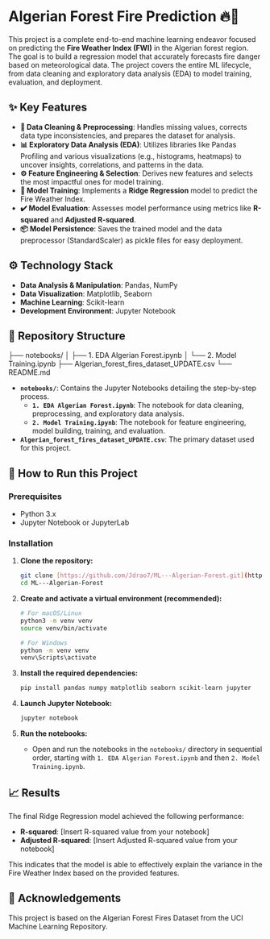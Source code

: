 # Algerian Forest Fire Prediction 🔥🌲

This project is a complete end-to-end machine learning endeavor focused on predicting the **Fire Weather Index (FWI)** in the Algerian forest region. The goal is to build a regression model that accurately forecasts fire danger based on meteorological data. The project covers the entire ML lifecycle, from data cleaning and exploratory data analysis (EDA) to model training, evaluation, and deployment.

## ✨ Key Features

-   **🧹 Data Cleaning & Preprocessing**: Handles missing values, corrects data type inconsistencies, and prepares the dataset for analysis.
-   **📊 Exploratory Data Analysis (EDA)**: Utilizes libraries like Pandas Profiling and various visualizations (e.g., histograms, heatmaps) to uncover insights, correlations, and patterns in the data.
-   **⚙️ Feature Engineering & Selection**: Derives new features and selects the most impactful ones for model training.
-   **🧠 Model Training**: Implements a **Ridge Regression** model to predict the Fire Weather Index.
-   **✔️ Model Evaluation**: Assesses model performance using metrics like **R-squared** and **Adjusted R-squared**.
-   **📦 Model Persistence**: Saves the trained model and the data preprocessor (StandardScaler) as pickle files for easy deployment.

## ⚙️ Technology Stack

-   **Data Analysis & Manipulation**: Pandas, NumPy
-   **Data Visualization**: Matplotlib, Seaborn
-   **Machine Learning**: Scikit-learn
-   **Development Environment**: Jupyter Notebook

## 📂 Repository Structure
├── notebooks/
│   ├── 1. EDA Algerian Forest.ipynb
│   └── 2. Model Training.ipynb
├── Algerian_forest_fires_dataset_UPDATE.csv
└── README.md
-   **`notebooks/`**: Contains the Jupyter Notebooks detailing the step-by-step process.
    -   **`1. EDA Algerian Forest.ipynb`**: The notebook for data cleaning, preprocessing, and exploratory data analysis.
    -   **`2. Model Training.ipynb`**: The notebook for feature engineering, model building, training, and evaluation.
-   **`Algerian_forest_fires_dataset_UPDATE.csv`**: The primary dataset used for this project.

## 🚀 How to Run this Project

### Prerequisites

-   Python 3.x
-   Jupyter Notebook or JupyterLab

### Installation

1.  **Clone the repository:**
    ```sh
    git clone [https://github.com/Jdrao7/ML---Algerian-Forest.git](https://github.com/Jdrao7/ML---Algerian-Forest.git)
    cd ML---Algerian-Forest
    ```

2.  **Create and activate a virtual environment (recommended):**
    ```sh
    # For macOS/Linux
    python3 -m venv venv
    source venv/bin/activate

    # For Windows
    python -m venv venv
    venv\Scripts\activate
    ```

3.  **Install the required dependencies:**
    ```sh
    pip install pandas numpy matplotlib seaborn scikit-learn jupyter
    ```

4.  **Launch Jupyter Notebook:**
    ```sh
    jupyter notebook
    ```

5.  **Run the notebooks:**
    -   Open and run the notebooks in the `notebooks/` directory in sequential order, starting with `1. EDA Algerian Forest.ipynb` and then `2. Model Training.ipynb`.

## 📈 Results

The final Ridge Regression model achieved the following performance:
-   **R-squared**: [Insert R-squared value from your notebook]
-   **Adjusted R-squared**: [Insert Adjusted R-squared value from your notebook]

This indicates that the model is able to effectively explain the variance in the Fire Weather Index based on the provided features.

## 🙏 Acknowledgements

This project is based on the Algerian Forest Fires Dataset from the UCI Machine Learning Repository.

